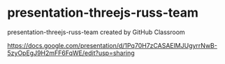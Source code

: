 # presentation-threejs-russ-team
presentation-threejs-russ-team created by GitHub Classroom

https://docs.google.com/presentation/d/1Pq70H7zCASAElMJUgyrrNwB-5zyOpEgJ9H2mFF6FqWE/edit?usp=sharing
